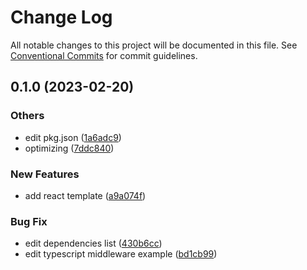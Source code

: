 # Change Log

All notable changes to this project will be documented in this file.
See [Conventional Commits](https://conventionalcommits.org) for commit guidelines.

## 0.1.0 (2023-02-20)

### Others

- edit pkg.json ([1a6adc9](https://github.com/do4ng/prext/commit/1a6adc948ce083f67861b013c66efd2931e5412b))
- optimizing ([7ddc840](https://github.com/do4ng/prext/commit/7ddc840d64aeeb58d8feef7f870225c76609775a))

### New Features

- add react template ([a9a074f](https://github.com/do4ng/prext/commit/a9a074fd1acb4a42e9379f9d52eb1f0016784cb3))

### Bug Fix

- edit dependencies list ([430b6cc](https://github.com/do4ng/prext/commit/430b6ccf1ddcce4b68fa90cf443cec1e8f5ff8d1))
- edit typescript middleware example ([bd1cb99](https://github.com/do4ng/prext/commit/bd1cb998dc3d66796ff030032c8f675927a213e2))
